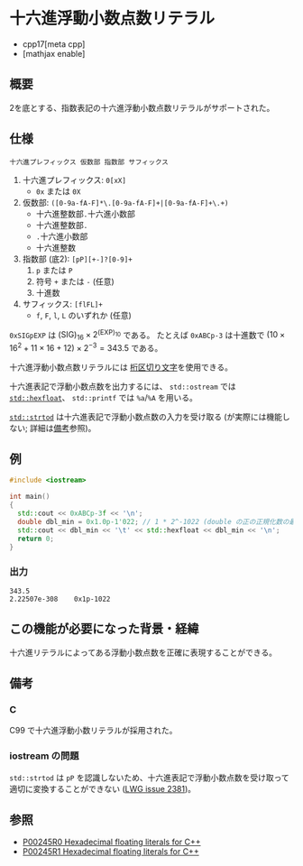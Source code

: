 # 十六進浮動小数点数リテラル
* cpp17[meta cpp]
* [mathjax enable]

## 概要

2を底とする、指数表記の十六進浮動小数点数リテラルがサポートされた。

## 仕様

```
十六進プレフィックス 仮数部 指数部 サフィックス
```

1. 十六進プレフィックス: `0[xX]`
    * `0x` または `0X`
1. 仮数部: `([0-9a-fA-F]*\.[0-9a-fA-F]+|[0-9a-fA-F]+\.+)`
    * 十六進整数部`.`十六進小数部
    * 十六進整数部`.`
    * `.`十六進小数部
    * 十六進整数
1. 指数部 (底2): `[pP][+-]?[0-9]+`
    1. `p` または `P`
    1. 符号 `+` または `-` (任意)
    1. 十進数
1. サフィックス: `[flFL]+`
    * `f`, `F`, `l`, `L` のいずれか (任意)

`0xSIGpEXP` は $(\text{SIG})_{16} \times 2^{(\text{EXP})_{10}}$ である。
たとえば `0xABCp-3` は十進数で $(10 \times 16^2 + 11 \times 16 + 12) \times 2^{-3} = 343.5$ である。

十六進浮動小数点数リテラルには [桁区切り文字](/lang/cpp14/digit_separators.md)を使用できる。

十六進表記で浮動小数点数を出力するには、
`std::ostream` では [`std::hexfloat`](/reference/ios/hexfloat.md)、
`std::printf` では `%a`/`%A` を用いる。

[`std::strtod`](/reference/string/stod.md) は十六進表記で浮動小数点数の入力を受け取る
(が実際には機能しない; 詳細は[備考](#notes-iostreams)参照)。


## 例
```cpp
#include <iostream>

int main()
{
  std::cout << 0xABCp-3f << '\n';
  double dbl_min = 0x1.0p-1'022; // 1 * 2^-1022 (double の正の正規化数の最小値)
  std::cout << dbl_min << '\t' << std::hexfloat << dbl_min << '\n';
  return 0;
}
```

### 出力
```
343.5
2.22507e-308	0x1p-1022
```


## この機能が必要になった背景・経緯
十六進リテラルによってある浮動小数点数を正確に表現することができる。

## 備考

### C
C99 で十六進浮動小数リテラルが採用された。

### <a name="notes-iostreams"></a>iostream の問題
`std::strtod` は `pP` を認識しないため、十六進表記で浮動小数点数を受け取って適切に変換することができない
([LWG issue 2381](http://cplusplus.github.io/LWG/lwg-active.html#2381))。


## 参照

* [P00245R0 Hexadecimal floating literals for C++](http://www.open-std.org/jtc1/sc22/wg21/docs/papers/2016/p0245r0.html)
* [P00245R1 Hexadecimal floating literals for C++](http://www.open-std.org/jtc1/sc22/wg21/docs/papers/2016/p0245r1.html)
